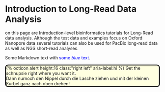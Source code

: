 # Introduction to Long-Read Data Analysis



on this page are Introduction-level bioinformatics tutorials for Long-Read data analysis. Although the test data and examples focus on Oxford Nanopore data several tutorials can also be used for PacBio long-read data as well as NGS short-read analyses.



Some Markdown text with <span style="color:blue">some *blue* text</span>.

<div style="background-color:lightyellow;border-style:solid;border-radius:10px;bordor-color:black">
  {% octicon alert height:16 class:"right left" aria-label:hi %} Get the schnupsie right where you want it.<br>Dann nurnoch den Nippel durch die Lasche ziehen und mit der kleinen Kurbel ganz nach oben drehen!  
</div>
